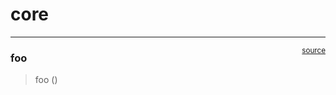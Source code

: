 # core


<!-- WARNING: THIS FILE WAS AUTOGENERATED! DO NOT EDIT! -->

------------------------------------------------------------------------

<a
href="https://github.com/frankausberlin/nbdev_learn/blob/main/nbdev_learn/core.py#L9"
target="_blank" style="float:right; font-size:smaller">source</a>

### foo

>  foo ()
